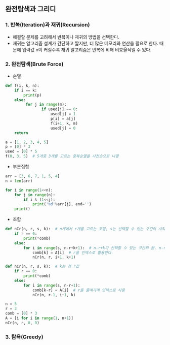 ## 완전탐색과 그리디

### 1. 반복(Iteration)과 재귀(Recursion)

- 해결할 문제를 고려해서 반복이나 재귀의 방법을 선택한다.
- 재귀는 알고리즘 설계가 간단하고 짧지만, 더 많은 메모리와 연산을 필요로 한다. 때문에 입력값 n이 커질수록 재귀 알고리즘은 반복에 비해 비효율적일 수 있다.



### 2. 완전탐색(Brute Force)

- 순열

```python
def f(i, k, n):
    if i == k:
        print(p)
    else:
         for j in range(m):
                if used[j] == 0:
                    used[j] = 1
                    p[i] = a[j]
                   	f(i+1, k, m)
                    used[j] = 0
	return

a = [1, 2, 3, 4, 5]
p = [0] * 3
used = [0] * 5
f(0, 3, 5)  # 5개중 3개를 고르는 중복순열을 사전순으로 나열
```



- 부분집합

```python
arr = [3, 6, 7, 1, 5, 4]
n = len(arr)

for i in range(1<<n):
    for j in range(n):
        if i & (1<<j):
            print('%d'%arr[j], end='')
    print()
```



- 조합

```python
def nCr(n, r, s, k):  # n개에서 r개를 고르는 조합, s는 선택할 수 있는 구간의 시작, k는 고른 개수
    if r == 0:
        print(*comb)
    else:
        for i in range(s, n-r+k+1):  # n-r+k가 선택할 수 있는 구간의 끝. n-r이 처음의 최댓값
            comb[k] = A[i]  # r을 인덱스로 활용한다.
            nCr(n, r, i+1, k+1)

def nCr(n, r, s, k):  # k는 첫 r값
    if r == 0:
        print(*comb)
    else:
        for i in range(s, n-r+1):
            comb[k-r] = A[i]  # r을 줄여가며 인덱스로 사용
            nCr(n, r-1, i+1, k)

n = 5
r = 3
comb = [0] * 3
A = [i for i in range(1, n+1)]
nCr(n, r, 0, 0)
```



### 3. 탐욕(Greedy)